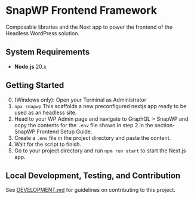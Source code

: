 # SnapWP Frontend Framework

Composable libraries and the Next app to power the frontend of the Headless WordPress solution.

## System Requirements

- **Node.js** 20.x

## Getting Started

0. (Windows only): Open your Terminal as Administrator
1. `npx snapwp` This scaffolds a new preconfigured nextjs app ready to be used as an headless site.
2. Head to your WP Admin page and navigate to GraphQL > SnapWP and copy the contents for the `.env` file shown in step 2 in the section-SnapWP Frontend Setup Guide.
3. Create a `.env` file in the project directory and paste the content.
4. Wait for the script to finish.
5. Go to your project directory and run `npm run start` to start the Next.js app.

## Local Development, Testing, and Contribution

See [DEVELOPMENT.md](DEVELOPMENT.md) for guidelines on contributing to this project.
